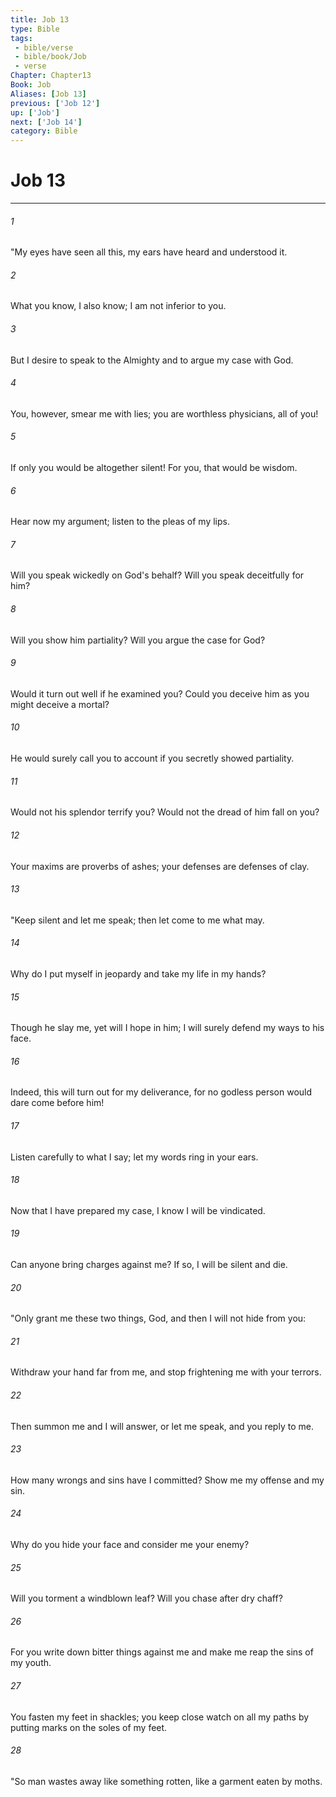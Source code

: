```yaml
---
title: Job 13
type: Bible
tags:
 - bible/verse
 - bible/book/Job
 - verse
Chapter: Chapter13
Book: Job
Aliases: [Job 13]
previous: ['Job 12']
up: ['Job']
next: ['Job 14']
category: Bible
---
```

# Job 13

***


###### 1 
"My eyes have seen all this, my ears have heard and understood it. 

###### 2 
What you know, I also know; I am not inferior to you. 

###### 3 
But I desire to speak to the Almighty and to argue my case with God. 

###### 4 
You, however, smear me with lies; you are worthless physicians, all of you! 

###### 5 
If only you would be altogether silent! For you, that would be wisdom. 

###### 6 
Hear now my argument; listen to the pleas of my lips. 

###### 7 
Will you speak wickedly on God's behalf? Will you speak deceitfully for him? 

###### 8 
Will you show him partiality? Will you argue the case for God? 

###### 9 
Would it turn out well if he examined you? Could you deceive him as you might deceive a mortal? 

###### 10 
He would surely call you to account if you secretly showed partiality. 

###### 11 
Would not his splendor terrify you? Would not the dread of him fall on you? 

###### 12 
Your maxims are proverbs of ashes; your defenses are defenses of clay. 

###### 13 
"Keep silent and let me speak; then let come to me what may. 

###### 14 
Why do I put myself in jeopardy and take my life in my hands? 

###### 15 
Though he slay me, yet will I hope in him; I will surely defend my ways to his face. 

###### 16 
Indeed, this will turn out for my deliverance, for no godless person would dare come before him! 

###### 17 
Listen carefully to what I say; let my words ring in your ears. 

###### 18 
Now that I have prepared my case, I know I will be vindicated. 

###### 19 
Can anyone bring charges against me? If so, I will be silent and die. 

###### 20 
"Only grant me these two things, God, and then I will not hide from you: 

###### 21 
Withdraw your hand far from me, and stop frightening me with your terrors. 

###### 22 
Then summon me and I will answer, or let me speak, and you reply to me. 

###### 23 
How many wrongs and sins have I committed? Show me my offense and my sin. 

###### 24 
Why do you hide your face and consider me your enemy? 

###### 25 
Will you torment a windblown leaf? Will you chase after dry chaff? 

###### 26 
For you write down bitter things against me and make me reap the sins of my youth. 

###### 27 
You fasten my feet in shackles; you keep close watch on all my paths by putting marks on the soles of my feet. 

###### 28 
"So man wastes away like something rotten, like a garment eaten by moths. 
